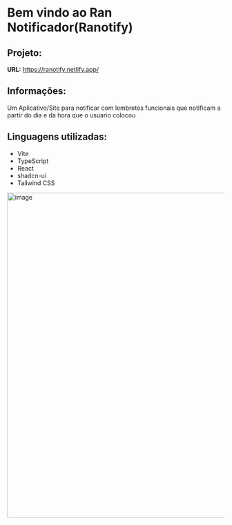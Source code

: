 # Bem vindo ao Ran Notificador(Ranotify)

## Projeto:
**URL:** https://ranotify.netlify.app/

## Informações:

Um Aplicativo/Site para notificar com lembretes funcionais que notificam a partir do dia e da hora que o usuario colocou

## Linguagens utilizadas:

- Vite
- TypeScript
- React
- shadcn-ui
- Tailwind CSS


<img width="1143" height="753" alt="image" src="https://github.com/user-attachments/assets/b320c089-9830-46e9-9869-a51efea83c20" />

